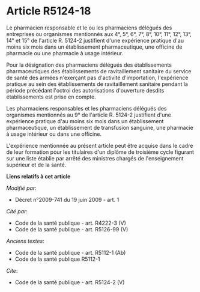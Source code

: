 # Article R5124-18

Le pharmacien responsable et le ou les pharmaciens délégués des entreprises ou organismes mentionnés aux 4°, 5°, 6°, 7°, 8°,
10°, 11°, 12°, 13°, 14° et 15° de l'article R. 5124-2 justifient d'une expérience pratique d'au moins six mois dans un
établissement pharmaceutique, une officine de pharmacie ou une pharmacie à usage intérieur. 

Pour la désignation des pharmaciens délégués des établissements pharmaceutiques des établissements de ravitaillement
sanitaire du service de santé des armées n'exerçant pas d'activité d'importation, l'expérience pratique au sein des
établissements de ravitaillement sanitaire pendant la période précédant l'octroi des autorisations d'ouverture desdits
établissements est prise en compte. 

Les pharmaciens responsables et les pharmaciens délégués des organismes mentionnés au 9° de l'article R. 5124-2 justifient
d'une expérience pratique d'au moins six mois dans un établissement pharmaceutique, un établissement de transfusion sanguine,
une pharmacie à usage intérieur ou dans une officine. 

L'expérience mentionnée au présent article peut être acquise dans le cadre de leur formation pour les titulaires d'un diplôme
de troisième cycle figurant sur une liste établie par arrêté des ministres chargés de l'enseignement supérieur et de la
santé.

**Liens relatifs à cet article**

_Modifié par_:

  - Décret n°2009-741 du 19 juin 2009 - art. 1

_Cité par_:

  - Code de la santé publique - art. R4222-3 (V)
  - Code de la santé publique - art. R5126-99 (V)

_Anciens textes_:

  - Code de la santé publique - art. R5112-1 (Ab)
  - Code de la santé publique R5112-1

_Cite_:

  - Code de la santé publique - art. R5124-2 (V)
